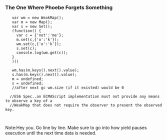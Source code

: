 ### The One Where Phoebe Forgets Something
```
   var wm = new WeakMap();
   var m = new Map();
   var s = new Set();
   (function() { 
     var c = {'not':'me'};      
     m.set(c,{'o':'k'});
     wm.set(c,{'o':'k'});
     s.set(c);
     console.log(wm.get(c));
   }
   )()
   
   wm.has(m.keys().next().value); 
   s.has(m.keys().next().value);
   m = undefined;
   s = undefined;
   //after next gc wm.size (if it existed) would be 0

  //ES6 Spec..an ECMAScript implementation must not provide any means to observe a key of a 
  //WeakMap that does not require the observer to present the observed key.
   
   
```
Note:Hey you.  Go line by line.
Make sure to go into how yield pauses execution until the next time data is needed.
